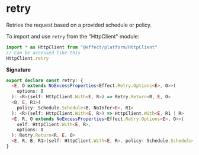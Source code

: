 # retry

Retries the request based on a provided schedule or policy.

To import and use `retry` from the "HttpClient" module:

```ts
import * as HttpClient from "@effect/platform/HttpClient"
// Can be accessed like this
HttpClient.retry
```

**Signature**

```ts
export declare const retry: {
  <E, O extends NoExcessProperties<Effect.Retry.Options<E>, O>>(
    options: O
  ): <R>(self: HttpClient.With<E, R>) => Retry.Return<R, E, O>
  <B, E, R1>(
    policy: Schedule.Schedule<B, NoInfer<E>, R1>
  ): <R>(self: HttpClient.With<E, R>) => HttpClient.With<E, R1 | R>
  <E, R, O extends NoExcessProperties<Effect.Retry.Options<E>, O>>(
    self: HttpClient.With<E, R>,
    options: O
  ): Retry.Return<R, E, O>
  <E, R, B, R1>(self: HttpClient.With<E, R>, policy: Schedule.Schedule<B, E, R1>): HttpClient.With<E, R1 | R>
}
```
